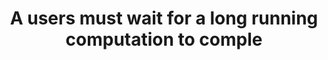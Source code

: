 ---
layout: all-exams
title: "A users must wait for a long running computation to comple"
blurb: "With mountains of computing power at your fingertips, it's a good idea to take operations that take a long time to run on a single CPU, and break them up"
quid: 295
---